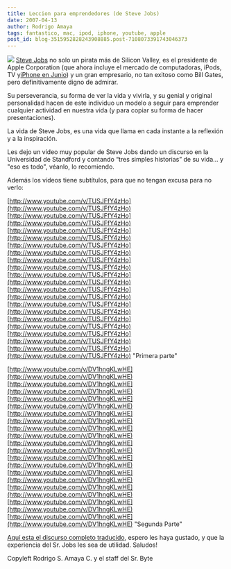 ```yaml
---
title: Leccion para emprendedores (de Steve Jobs)
date: 2007-04-13
author: Rodrigo Amaya
tags: fantastico, mac, ipod, iphone, youtube, apple
post_id: blog-3515952828243908885.post-7108073391743046373
---
```


[![](http://bp1.blogger.com/_ayvorITawE4/RiBbYPXLh5I/AAAAAAAAAQs/_AdYJX6u1V0/s320/Stevejobs_Macworld2005.jpg)](http://bp1.blogger.com/_ayvorITawE4/RiBbYPXLh5I/AAAAAAAAAQs/_AdYJX6u1V0/s1600-h/Stevejobs_Macworld2005.jpg) [Steve Jobs](http://es.wikipedia.org/wiki/Steve_Jobs) no solo un pirata más
de Silicon Valley, es el presidente de Apple Corporation (que ahora incluye el mercado de computadoras, iPods, TV y[iPhone en Junio](http://srbyte.blogspot.com/2007/02/apple-iloveyou-especial-de-san-valentin.html)) y un gran empresario, no tan exitoso como Bill Gates, pero definitivamente digno de admirar.

Su perseverancia, su forma de ver la vida y vivirla, y su genial y original personalidad hacen de este individuo un modelo a seguir para emprender cualquier actividad en nuestra vida (y para copiar su forma de hacer presentaciones).

La vida de Steve Jobs, es una vida que llama en cada instante a la reflexión y a la inspiración.

Les dejo un vídeo muy popular de Steve Jobs dando un discurso en la Universidad de Standford y contando “tres simples historias” de su vida... y "eso es todo", véanlo, lo recomiendo.

Además los vídeos tiene subtítulos, para que no tengan excusa para no verlo:

[http://www.youtube.com/v/TUSJFfY4zHo](http://www.youtube.com/v/TUSJFfY4zHo) [http://www.youtube.com/v/TUSJFfY4zHo](http://www.youtube.com/v/TUSJFfY4zHo) [http://www.youtube.com/v/TUSJFfY4zHo](http://www.youtube.com/v/TUSJFfY4zHo) [http://www.youtube.com/v/TUSJFfY4zHo](http://www.youtube.com/v/TUSJFfY4zHo) [http://www.youtube.com/v/TUSJFfY4zHo](http://www.youtube.com/v/TUSJFfY4zHo) [http://www.youtube.com/v/TUSJFfY4zHo](http://www.youtube.com/v/TUSJFfY4zHo) [http://www.youtube.com/v/TUSJFfY4zHo](http://www.youtube.com/v/TUSJFfY4zHo) [http://www.youtube.com/v/TUSJFfY4zHo](http://www.youtube.com/v/TUSJFfY4zHo) [http://www.youtube.com/v/TUSJFfY4zHo](http://www.youtube.com/v/TUSJFfY4zHo) [http://www.youtube.com/v/TUSJFfY4zHo](http://www.youtube.com/v/TUSJFfY4zHo) [http://www.youtube.com/v/TUSJFfY4zHo](http://www.youtube.com/v/TUSJFfY4zHo)
"Primera parte"

[http://www.youtube.com/v/DV1hngKLwHE](http://www.youtube.com/v/DV1hngKLwHE) [http://www.youtube.com/v/DV1hngKLwHE](http://www.youtube.com/v/DV1hngKLwHE) [http://www.youtube.com/v/DV1hngKLwHE](http://www.youtube.com/v/DV1hngKLwHE) [http://www.youtube.com/v/DV1hngKLwHE](http://www.youtube.com/v/DV1hngKLwHE) [http://www.youtube.com/v/DV1hngKLwHE](http://www.youtube.com/v/DV1hngKLwHE) [http://www.youtube.com/v/DV1hngKLwHE](http://www.youtube.com/v/DV1hngKLwHE) [http://www.youtube.com/v/DV1hngKLwHE](http://www.youtube.com/v/DV1hngKLwHE) [http://www.youtube.com/v/DV1hngKLwHE](http://www.youtube.com/v/DV1hngKLwHE) [http://www.youtube.com/v/DV1hngKLwHE](http://www.youtube.com/v/DV1hngKLwHE) [http://www.youtube.com/v/DV1hngKLwHE](http://www.youtube.com/v/DV1hngKLwHE) [http://www.youtube.com/v/DV1hngKLwHE](http://www.youtube.com/v/DV1hngKLwHE)
"Segunda Parte"

[Aquí esta el discurso completo traducido](http://angelmaria.com/2007/04/12/discurso-de-steve-jobs-en-la-universidad-de-stanford/), espero les haya gustado, y que la experiencia
del Sr. Jobs les sea de utilidad. Saludos!

Copyleft Rodrigo S. Amaya C. y el staff del Sr. Byte